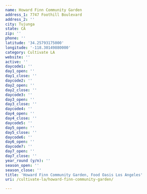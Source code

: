 ```yaml
---
name: Howard Finn Community Garden
address_1: 7747 Foothill Boulevard
address_2: ''
city: Tujunga
state: CA
zip: ''
phone: ''
latitude: '34.25793175000'
longitude: '-118.30149880000'
category: Cultivate LA
website: ''
active: ''
daycode1: ''
day1_open: ''
day1_close: ''
daycode2: ''
day2_open: ''
day2_close: ''
daycode3: ''
day3_open: ''
day3_close: ''
daycode4: ''
day4_open: ''
day4_close: ''
daycode5: ''
day5_open: ''
day5_close: ''
daycode6: ''
day6_open: ''
daycode7: ''
day7_open: ''
day7_close: ''
year_round (y/n): ''
season_open: ''
season_close: ''
title: 'Howard Finn Community Garden, Food Oasis Los Angeles'
uri: /cultivate-la/howard-finn-community-garden/

---
```


